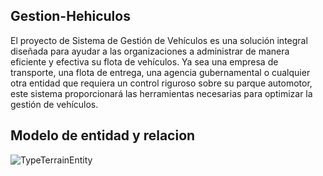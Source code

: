 ## Gestion-Hehiculos
El proyecto de Sistema de Gestión de Vehículos es una solución integral diseñada para ayudar a las organizaciones a administrar de manera eficiente y efectiva su flota de vehículos. Ya sea una empresa de transporte, una flota de entrega, una agencia gubernamental o cualquier otra entidad que requiera un control riguroso sobre su parque automotor, este sistema proporcionará las herramientas necesarias para optimizar la gestión de vehículos.

## Modelo de entidad y relacion

![TypeTerrainEntity](https://github.com/jedisonfs/gestion-vehiculos/assets/47758069/21ac7b17-c09c-4efb-843e-3b558a92616e)

